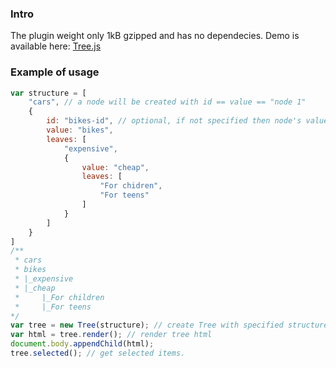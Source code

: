 ### Intro
The plugin weight only 1kB gzipped and has no dependecies.
Demo is available here: [Tree.js](http://akwuh.me/tree.js)

### Example of usage
```javascript
var structure = [
    "cars", // a node will be created with id == value == "node 1"
    {
        id: "bikes-id", // optional, if not specified then node's value will be used
        value: "bikes",
        leaves: [
            "expensive", 
            {
                value: "cheap",
                leaves: [
                    "For chidren",
                    "For teens"
                ]
            }
        ]
    }
]
/** 
 * cars
 * bikes
 * |_expensive
 * |_cheap
 *     |_For children
 *     |_For teens
*/
var tree = new Tree(structure); // create Tree with specified structure
var html = tree.render(); // render tree html
document.body.appendChild(html);
tree.selected(); // get selected items.
```
